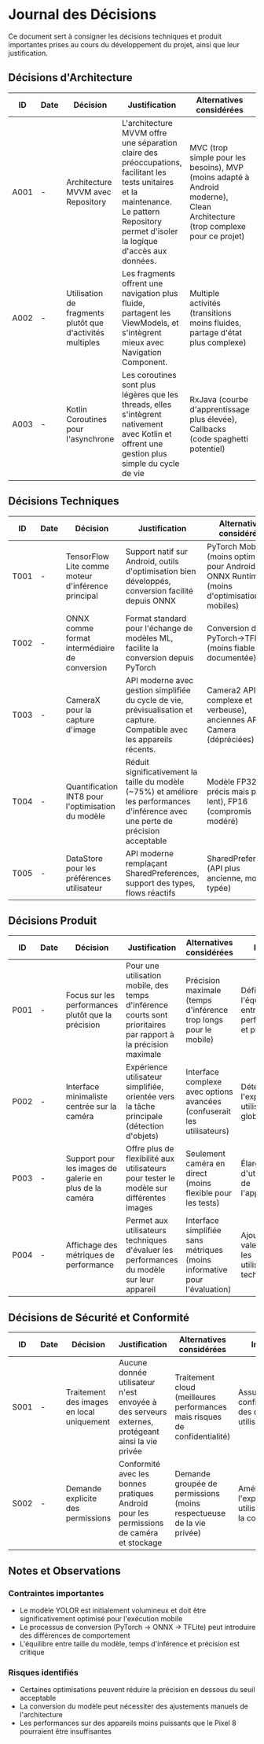 # Journal des Décisions

Ce document sert à consigner les décisions techniques et produit importantes prises au cours du développement du projet, ainsi que leur justification.

## Décisions d'Architecture

| ID | Date | Décision | Justification | Alternatives considérées | Impact |
|----|------|----------|---------------|--------------------------|--------|
| A001 | - | Architecture MVVM avec Repository | L'architecture MVVM offre une séparation claire des préoccupations, facilitant les tests unitaires et la maintenance. Le pattern Repository permet d'isoler la logique d'accès aux données. | MVC (trop simple pour les besoins), MVP (moins adapté à Android moderne), Clean Architecture (trop complexe pour ce projet) | Influence la structure complète de l'application et le flux de données |
| A002 | - | Utilisation de fragments plutôt que d'activités multiples | Les fragments offrent une navigation plus fluide, partagent les ViewModels, et s'intègrent mieux avec Navigation Component. | Multiple activités (transitions moins fluides, partage d'état plus complexe) | Définit l'approche de navigation et de gestion d'état |
| A003 | - | Kotlin Coroutines pour l'asynchrone | Les coroutines sont plus légères que les threads, elles s'intègrent nativement avec Kotlin et offrent une gestion plus simple du cycle de vie | RxJava (courbe d'apprentissage plus élevée), Callbacks (code spaghetti potentiel) | Simplifie la gestion des opérations asynchrones comme l'inférence ML |

## Décisions Techniques

| ID | Date | Décision | Justification | Alternatives considérées | Impact |
|----|------|----------|---------------|--------------------------|--------|
| T001 | - | TensorFlow Lite comme moteur d'inférence principal | Support natif sur Android, outils d'optimisation bien développés, conversion facilité depuis ONNX | PyTorch Mobile (moins optimisé pour Android), ONNX Runtime (moins d'optimisations mobiles) | Détermine le format final du modèle et les performances |
| T002 | - | ONNX comme format intermédiaire de conversion | Format standard pour l'échange de modèles ML, facilite la conversion depuis PyTorch | Conversion directe PyTorch→TFLite (moins fiable et documentée) | Permet une flexibilité dans le pipeline de conversion |
| T003 | - | CameraX pour la capture d'image | API moderne avec gestion simplifiée du cycle de vie, prévisualisation et capture. Compatible avec les appareils récents. | Camera2 API (plus complexe et verbeuse), anciennes APIs Camera (dépréciées) | Simplifie l'interface caméra et assure la compatibilité |
| T004 | - | Quantification INT8 pour l'optimisation du modèle | Réduit significativement la taille du modèle (~75%) et améliore les performances d'inférence avec une perte de précision acceptable | Modèle FP32 (plus précis mais plus lent), FP16 (compromis modéré) | Influence directement les performances et la taille de l'app |
| T005 | - | DataStore pour les préférences utilisateur | API moderne remplaçant SharedPreferences, support des types, flows réactifs | SharedPreferences (API plus ancienne, moins typée) | Simplifie la gestion des préférences utilisateur |

## Décisions Produit

| ID | Date | Décision | Justification | Alternatives considérées | Impact |
|----|------|----------|---------------|--------------------------|--------|
| P001 | - | Focus sur les performances plutôt que la précision | Pour une utilisation mobile, des temps d'inférence courts sont prioritaires par rapport à la précision maximale | Précision maximale (temps d'inférence trop longs pour le mobile) | Définit l'équilibre entre performances et précision |
| P002 | - | Interface minimaliste centrée sur la caméra | Expérience utilisateur simplifiée, orientée vers la tâche principale (détection d'objets) | Interface complexe avec options avancées (confuserait les utilisateurs) | Détermine l'expérience utilisateur globale |
| P003 | - | Support pour les images de galerie en plus de la caméra | Offre plus de flexibilité aux utilisateurs pour tester le modèle sur différentes images | Seulement caméra en direct (moins flexible pour les tests) | Élargit les cas d'utilisation de l'application |
| P004 | - | Affichage des métriques de performance | Permet aux utilisateurs techniques d'évaluer les performances du modèle sur leur appareil | Interface simplifiée sans métriques (moins informative pour l'évaluation) | Ajoute de la valeur pour les utilisateurs techniques |

## Décisions de Sécurité et Conformité

| ID | Date | Décision | Justification | Alternatives considérées | Impact |
|----|------|----------|---------------|--------------------------|--------|
| S001 | - | Traitement des images en local uniquement | Aucune donnée utilisateur n'est envoyée à des serveurs externes, protégeant ainsi la vie privée | Traitement cloud (meilleures performances mais risques de confidentialité) | Assure la confidentialité des données utilisateur |
| S002 | - | Demande explicite des permissions | Conformité avec les bonnes pratiques Android pour les permissions de caméra et stockage | Demande groupée de permissions (moins respectueuse de la vie privée) | Améliore l'expérience utilisateur et la conformité |

## Notes et Observations

### Contraintes importantes
- Le modèle YOLOR est initialement volumineux et doit être significativement optimisé pour l'exécution mobile
- Le processus de conversion (PyTorch → ONNX → TFLite) peut introduire des différences de comportement
- L'équilibre entre taille du modèle, temps d'inférence et précision est critique

### Risques identifiés
- Certaines optimisations peuvent réduire la précision en dessous du seuil acceptable
- La conversion du modèle peut nécessiter des ajustements manuels de l'architecture
- Les performances sur des appareils moins puissants que le Pixel 8 pourraient être insuffisantes 